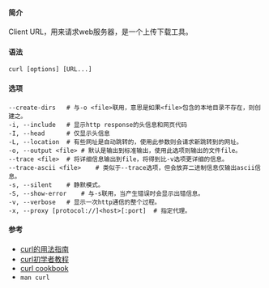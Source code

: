 #### 简介

Client URL，用来请求web服务器，是一个上传下载工具。

#### 语法

`curl [options] [URL...]`

#### 选项

```
--create-dirs	# 与-o <file>联用，意思是如果<file>包含的本地目录不存在，则创建之。
-i, --include	# 显示http response的头信息和网页代码
-I, --head		# 仅显示头信息
-L, --location	# 有些网址是自动跳转的，使用此参数则会请求新跳转到的网址。
-o, --output <file>	# 默认是输出到标准输出，使用此选项则输出的文件file。
--trace <file>	# 将详细信息输出到file，将得到比-v选项更详细的信息。
--trace-ascii <file>	# 类似于--trace选项，但会放弃二进制信息仅输出ascii信息。
-s, --silent	# 静默模式。
-S, --show-error	# 与-s联用，当产生错误时会显示出错信息。
-v, --verbose	# 显示一次http通信的整个过程。
-x, --proxy [protocol://]<host>[:port]	# 指定代理。
```



#### 参考

- [curl的用法指南](http://www.ruanyifeng.com/blog/2019/09/curl-reference.html)
- [curl初学者教程](http://www.ruanyifeng.com/blog/2011/09/curl.html)
- [curl cookbook](https://catonmat.net/cookbooks/curl)
- `man curl`